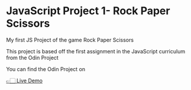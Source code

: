 # JavaScript Project 1- Rock Paper Scissors
 <p> My first JS Project of the game Rock Paper Scissors </p>
 <p> This project is based off the first assignment in the JavaScript curriculum from the Odin Project </p>
 <p> You can find the Odin Project on <a href="https://www.theodinproject.com/paths/foundations/courses/foundations/lessons/rock-paper-scissors"here</a></p>
 <a href="https://xyzuka.github.io/JavaScript-Project-1--Rock-Paper-Scissors/">👉🏻 Live Demo</a>

